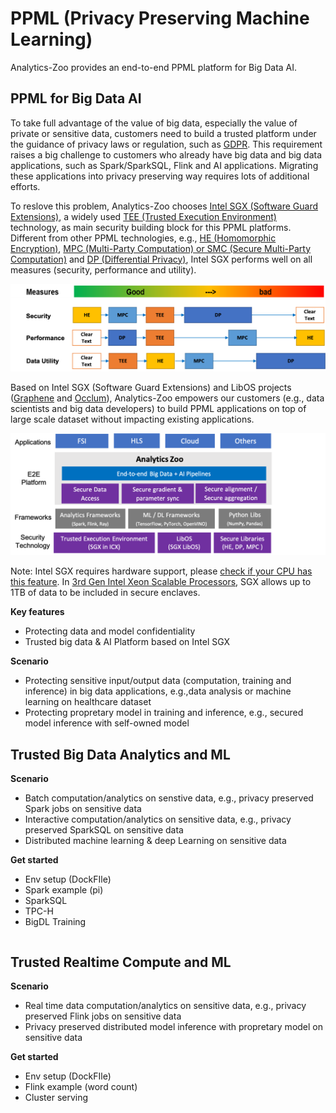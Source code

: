 # PPML (Privacy Preserving Machine Learning)

Analytics-Zoo provides an end-to-end PPML platform for Big Data AI.

## PPML for Big Data AI

To take full advantage of the value of big data, especially the value of private or sensitive data, customers need to build a trusted platform under the guidance of privacy laws or regulation, such as [GDPR](https://gdpr-info.eu/). This requirement raises a big challenge to customers who already have big data and big data applications, such as Spark/SparkSQL, Flink and AI applications. Migrating these applications into privacy preserving way requires lots of additional efforts.

To reslove this problem, Analytics-Zoo chooses [Intel SGX (Software Guard Extensions)](https://software.intel.com/content/www/us/en/develop/topics/software-guard-extensions.html), a widely used [TEE (Trusted Execution Environment)](https://en.wikipedia.org/wiki/Trusted_execution_environment) technology, as main security building block for this PPML platforms. Different from other PPML technologies, e.g., [HE (Homomorphic Encryption)](https://en.wikipedia.org/wiki/Homomorphic_encryption), [MPC (Multi-Party Computation) or SMC (Secure Multi-Party Computation)](https://en.wikipedia.org/wiki/Secure_multi-party_computation) and [DP (Differential Privacy)](https://en.wikipedia.org/wiki/Differential_privacy), Intel SGX performs well on all measures (security, performance and utility).

![PPML Technologies](../../../../../docs/Image/PPML/ppml_tech.png)

Based on Intel SGX (Software Guard Extensions) and LibOS projects ([Graphene](https://grapheneproject.io/) and [Occlum](https://occlum.io/)), Analytics-Zoo empowers our customers (e.g., data scientists and big data developers) to build PPML applications on top of large scale dataset without impacting existing applications.

![PPML Architecture](../../../../../docs/Image/PPML/ppml_arch.png#center)

Note: Intel SGX requires hardware support, please [check if your CPU has this feature](https://www.intel.com/content/www/us/en/support/articles/000028173/processors/intel-core-processors.html). In [3rd Gen Intel Xeon Scalable Processors](https://newsroom.intel.com/press-kits/3rd-gen-intel-xeon-scalable/), SGX allows up to 1TB of data to be included in secure enclaves.

**Key features**

- Protecting data and model confidentiality
- Trusted big data & AI Platform based on Intel SGX

**Scenario**

- Protecting sensitive input/output data (computation, training and inference) in big data applications, e.g.,data analysis or machine learning on healthcare dataset
- Protecting propretary model in training and inference, e.g., secured model inference with self-owned model

## Trusted Big Data Analytics and ML



**Scenario**

- Batch computation/analytics on senstive data, e.g., privacy preserved Spark jobs on sensitive data
- Interactive computation/analytics on sensitive data, e.g., privacy preserved SparkSQL on sensitive data
- Distributed machine learning & deep Learning on sensitive data

**Get started**

- Env setup (DockFIle)
- Spark example (pi)
- SparkSQL
- TPC-H
- BigDL Training

```bash
```

## Trusted Realtime Compute and ML

**Scenario**

- Real time data computation/analytics on sensitive data, e.g., privacy preserved Flink jobs on sensitive data
- Privacy preserved distributed model inference with propretary model on sensitive data

**Get started**
- Env setup (DockFIle)
- Flink example (word count)
- Cluster serving

```bash
```
